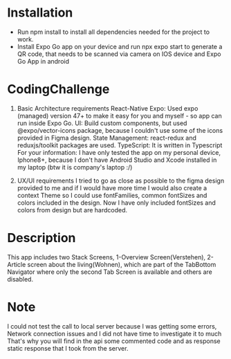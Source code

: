 # Installation

- Run npm install to install all dependencies needed for the project to work.
- Install Expo Go app on your device and run npx expo start to generate a QR code, that needs to be scanned via camera on IOS device and Expo Go App in android

# CodingChallenge

1. Basic Architecture requirements
React-Native
Expo: Used expo (managed) version 47+ to make it easy for you and myself - so app can run inside Expo Go.
UI: Build custom components, but used @expo/vector-icons package, because I couldn't use some of the icons provided in Figma design.
State Management: react-redux and reduxjs/toolkit packages are used.
TypeScript: It is written in Typescript
For your information: I have only tested the app on my personal device, Iphone8+, because I don't have Android Studio and Xcode installed in my laptop (btw it is company's laptop :/)

2. UX/UI requirements
I tried to go as close as possible to the figma design provided to me and if I would have more time I would also create a context Theme so I could use fontFamilies, common fontSizes 
and colors included in the design. Now I have only included fontSizes and colors from design but are hardcoded.

# Description

This app includes two Stack Screens, 1-Overview Screen(Verstehen), 2-Article screen about the living(Wohnen), which are part of the TabBottom Navigator where only the second 
Tab Screen is available and others are disabled.

# Note

I could not test the call to local server because I was getting some errors, Network connection issues and I did not have time to investigate it to much
That's why you will find in the api some commented code and as response static response that I took from the server.

